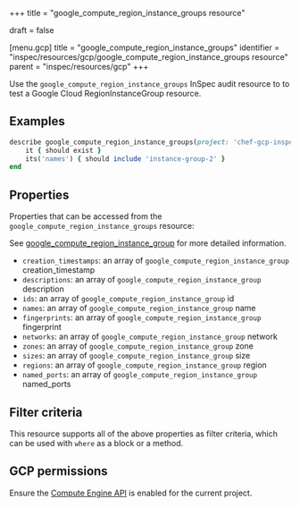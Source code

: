+++
title = "google_compute_region_instance_groups resource"

draft = false


[menu.gcp]
title = "google_compute_region_instance_groups"
identifier = "inspec/resources/gcp/google_compute_region_instance_groups resource"
parent = "inspec/resources/gcp"
+++

Use the `google_compute_region_instance_groups` InSpec audit resource to to test a Google Cloud RegionInstanceGroup resource.

## Examples

```ruby
describe google_compute_region_instance_groups(project: 'chef-gcp-inspec', region: 'us-central1') do
	it { should exist }
	its('names') { should include 'instance-group-2' }
end
```

## Properties

Properties that can be accessed from the `google_compute_region_instance_groups` resource:

See [google_compute_region_instance_group](google_compute_region_instance_group) for more detailed information.

  * `creation_timestamps`: an array of `google_compute_region_instance_group` creation_timestamp
  * `descriptions`: an array of `google_compute_region_instance_group` description
  * `ids`: an array of `google_compute_region_instance_group` id
  * `names`: an array of `google_compute_region_instance_group` name
  * `fingerprints`: an array of `google_compute_region_instance_group` fingerprint
  * `networks`: an array of `google_compute_region_instance_group` network
  * `zones`: an array of `google_compute_region_instance_group` zone
  * `sizes`: an array of `google_compute_region_instance_group` size
  * `regions`: an array of `google_compute_region_instance_group` region
  * `named_ports`: an array of `google_compute_region_instance_group` named_ports

## Filter criteria

This resource supports all of the above properties as filter criteria, which can be used
with `where` as a block or a method.

## GCP permissions

Ensure the [Compute Engine API](https://console.cloud.google.com/apis/library/compute.googleapis.com/) is enabled for the current project.
